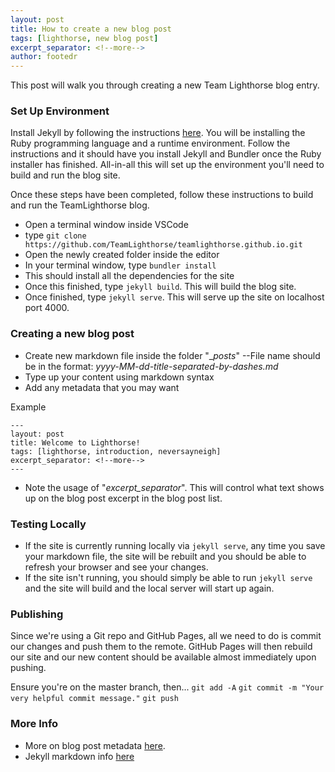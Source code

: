 ```yaml
---
layout: post
title: How to create a new blog post
tags: [lighthorse, new blog post]
excerpt_separator: <!--more-->
author: footedr
---
```


This post will walk you through creating a new Team Lighthorse blog entry.

<!--more-->

### Set Up Environment

Install Jekyll by following the instructions [here](https://jekyllrb.com/docs/installation/windows/). You will be installing the Ruby programming language and a runtime environment. Follow the instructions and it should have you install Jekyll and Bundler once the Ruby installer has finished. All-in-all this will set up the environment you'll need to build and run the blog site.

Once these steps have been completed, follow these instructions to build and run the TeamLighthorse blog.

- Open a terminal window inside VSCode
- type `git clone https://github.com/TeamLighthorse/teamlighthorse.github.io.git`
- Open the newly created folder inside the editor
- In your terminal window, type `bundler install`
- This should install all the dependencies for the site
- Once this finished, type `jekyll build`. This will build the blog site.
- Once finished, type `jekyll serve`. This will serve up the site on localhost port 4000.

### Creating a new blog post
- Create new markdown file inside the folder "__posts_"
--File name should be in the format: _yyyy-MM-dd-title-separated-by-dashes.md_
- Type up your content using markdown syntax
- Add any metadata that you may want

Example
```
---
layout: post
title: Welcome to Lighthorse!
tags: [lighthorse, introduction, neversayneigh]
excerpt_separator: <!--more-->
---
```
- Note the usage of "_excerpt_separator_". This will control what text shows up on the blog post excerpt in the blog post list.

### Testing Locally
- If the site is currently running locally via `jekyll serve`, any time you save your markdown file, the site will be rebuilt and you should be able to refresh your browser and see your changes.
- If the site isn't running, you should simply be able to run `jekyll serve` and the site will build and the local server will start up again.

### Publishing
Since we're using a Git repo and GitHub Pages, all we need to do is commit our changes and push them to the remote. GitHub Pages will then rebuild our site and our new content should be available almost immediately upon pushing.

Ensure you're on the master branch, then...
`git add -A`
`git commit -m "Your very helpful commit message."`
`git push`

### More Info
- More on blog post metadata [here](http://jovandeginste.github.io/2016/05/18/add-metadata-tags-to-jekyll-blog-posts.html).
- Jekyll markdown info [here](https://www.markdownguide.org/tools/jekyll/)